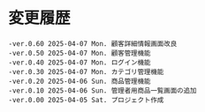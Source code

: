 # 変更履歴

	-ver.0.60 2025-04-07 Mon. 顧客詳細情報画面改良
	-ver.0.50 2025-04-07 Mon. 顧客管理機能
	-ver.0.40 2025-04-07 Mon. ログイン機能
	-ver.0.30 2025-04-07 Mon. カテゴリ管理機能
	-ver.0.20 2025-04-06 Sun. 商品管理機能
	-ver.0.10 2025-04-06 Sun. 管理者用商品一覧画面の追加
	-ver.0.00 2025-04-05 Sat. プロジェクト作成
